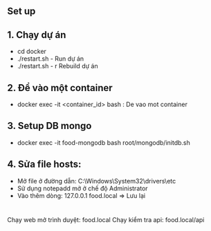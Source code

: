 ## Set up

## 1. Chạy dự án
- cd docker
- ./restart.sh - Run dự án
- ./restart.sh - r Rebuild dự án


## 2. Để vào một container
- docker exec -it <container_id> bash : De vao mot container


## 3. Setup DB mongo
- docker exec -it food-mongodb bash
root/mongodb/initdb.sh


## 4. Sửa file hosts:
- Mở file ở đường dẫn: C:\Windows\System32\drivers\etc
- Sử dụng notepadd mở ở chế độ Administrator
- Vào thêm dòng: 127.0.0.1 food.local => Lưu lại
#
Chạy web mở trình duyệt: food.local
Chạy kiểm tra api: food.local/api